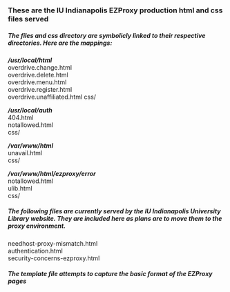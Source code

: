 ### These are the IU Indianapolis EZProxy production html and css files served

##### The files and css directory are symbolicly linked to their respective directories. Here are the mappings:

  ***/usr/local/html***  
  overdrive.change.html  
  overdrive.delete.html  
  overdrive.menu.html  
  overdrive.register.html  
  overdrive.unaffiliated.html 
  css/  

  ***/usr/local/auth***  
  404.html  
  notallowed.html  
  css/  

  ***/var/www/html***  
  unavail.html  
  css/  

  ***/var/www/html/ezproxy/error***  
  notallowed.html  
  ulib.html  
  css/  


##### The following files are currently served by the IU Indianapolis University Library website. They are included here as plans are to move them to the proxy environment.  
  needhost-proxy-mismatch.html  
  authentication.html  
  security-concerns-ezproxy.html  


##### The template file attempts to capture the basic format of the EZProxy pages
  
